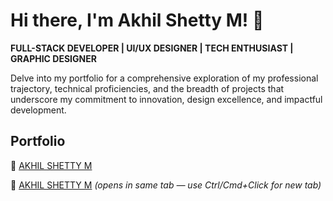 # Hi there, I'm Akhil Shetty M! 👋

**FULL-STACK DEVELOPER | UI/UX DESIGNER | TECH ENTHUSIAST | GRAPHIC DESIGNER**

Delve into my portfolio for a comprehensive exploration of my professional trajectory, technical proficiencies, and the breadth of projects that underscore my commitment to innovation, design excellence, and impactful development.

## Portfolio

🔗 [AKHIL SHETTY M](https://akhilshettym.vercel.app)

🔗 [AKHIL SHETTY M](https://akhilshettym.vercel.app) _(opens in same tab — use Ctrl/Cmd+Click for new tab)_
